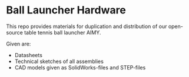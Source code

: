 # Ball Launcher Hardware

This repo provides materials for duplication and distribution of our open-source table tennis ball launcher AIMY.

Given are:
- Datasheets
- Technical sketches of all assemblies
- CAD models given as SolidWorks-files and STEP-files
